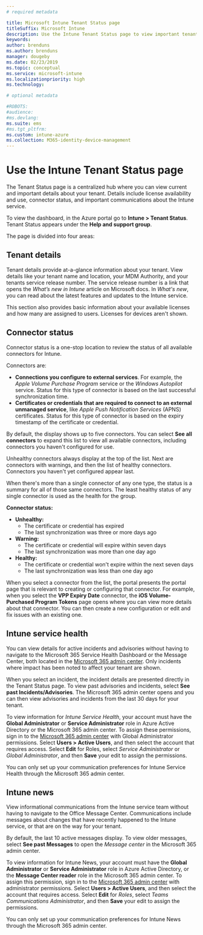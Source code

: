 ```yaml
---
# required metadata

title: Microsoft Intune Tenant Status page
titleSuffix: Microsoft Intune
description: Use the Intune Tenant Status page to view important tenant details without leaving the Intune portal
keywords:
author: brenduns
ms.author: brenduns
manager: dougeby
ms.date: 02/23/2019
ms.topic: conceptual
ms.service: microsoft-intune
ms.localizationpriority: high
ms.technology:

# optional metadata

#ROBOTS:
#audience:
#ms.devlang:
ms.suite: ems
#ms.tgt_pltfrm:
ms.custom: intune-azure
ms.collection: M365-identity-device-management
---
```

# Use the Intune Tenant Status page
The Tenant Status page is a centralized hub where you can view current and important details about your tenant. Details include license availability and use, connector status, and important communications about the Intune service.  

To view the dashboard, in the Azure portal go to **Intune > Tenant Status**.  Tenant Status appears under the **Help and support group**.  

The page is divided into four areas:

## Tenant details
Tenant details provide at-a-glance information about your tenant. View details like your tenant name and location, your MDM Authority, and your tenants service release number. The service release number is a link that opens the *What’s new in Intune* article on Microsoft docs. In *What's new*, you can read about the latest features and updates to the Intune service.  

This section also provides basic information about your available licenses and how many are assigned to users. Licenses for devices aren't shown.

## Connector status
Connector status is a one-stop location to review the status of all available connectors for Intune.  

Connectors are:
- **Connections you configure to external services**. For example, the *Apple Volume Purchase Program* service or the *Windows Autopilot* service.  Status for this type of connector is based on the last successful synchronization time.
- **Certificates or credentials that are required to connect to an external unmanaged service**, like *Apple Push Notification Services* (APNS) certificates. Status for this type of connector is based on the expiry timestamp of the certificate or credential.  

By default, the display shows up to five connectors. You can select **See all connectors** to expand this list to view all available connectors, including connectors you haven't configured for use.  

Unhealthy connectors always display at the top of the list. Next are connectors with warnings, and then the list of healthy connectors. Connectors you haven't yet configured appear last.

When there's more than a single connector of any one type, the status is a summary for all of those same connectors. The least healthy status of any single connector is used as the health for the group.  

**Connector status:**
- **Unhealthy:**
  - The certificate or credential has expired
  - The last synchronization was three or more days ago
- **Warning:**
  - The certificate or credential will expire within seven days
  - The last synchronization was more than one day ago
- **Healthy:**
  - The certificate or credential won't expire within the next seven days
  - The last synchronization was less than one day ago  

When you select a connector from the list, the portal presents the portal page that is relevant to creating or configuring that connector.  For example, when you select the **VPP Expiry Date** connector, the **iOS Volume-Purchased Program Tokens** page opens where you can view more details about that connector. You can then create a new configuration or edit and fix issues with an existing one.  

## Intune service health  
You can view details for active incidents and advisories without having to navigate to the Microsoft 365 Service Health Dashboard or the Message Center, both located in the [Microsoft 365 admin center](https://admin.microsoft.com). Only incidents where impact has been noted to affect your tenant are shown.  

When you select an incident, the incident details are presented directly in the Tenant Status page. To view past advisories and incidents, select **See past Incidents/Advisories**. The Microsoft 365 admin center opens and you can then view advisories and incidents from the last 30 days for your tenant.  

To view information for *Intune Service Health*, your account must have the **Global Administrator** or **Service Administrator** role in Azure Active Directory or the Microsoft 365 admin center. To assign these permissions, sign in to the [Microsoft 365 admin center](https://admin.microsoft.com) with Global Administrator permissions. Select **Users > Active Users**, and then select the account that requires access. Select **Edit** for Roles, select *Service Administrator* or *Global Administrator*, and then **Save** your edit to assign the permissions.  

You can only set up your communication preferences for Intune Service Health through the Microsoft 365 admin center.

## Intune news  
View informational communications from the Intune service team without having to navigate to the Office Message Center. Communications include messages about changes that have recently happened to the Intune service, or that are on the way for your tenant.  

By default, the last 10 active messages display. To view older messages, select **See past Messages** to open the *Message center* in the Microsoft 365 admin center.  

To view information for Intune News, your account must have the **Global Administrator** or **Service Administrator** role in Azure Active Directory, or the **Message Center reader** role in the Microsoft 365 admin center.  To assign this permission, sign in to the [Microsoft 365 admin center](https://admin.microsoft.com) with administrator permissions. Select **Users > Active Users**, and then select the account that requires access. Select **Edit** for *Roles*, select *Teams Communications Administrator*, and then **Save** your edit to assign the permissions.  

You can only set up your communication preferences for Intune News through the Microsoft 365 admin center.

